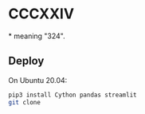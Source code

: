 # CCCXXIV

\* meaning "324".

## Deploy

On Ubuntu 20.04:

```bash
pip3 install Cython pandas streamlit
git clone
```
